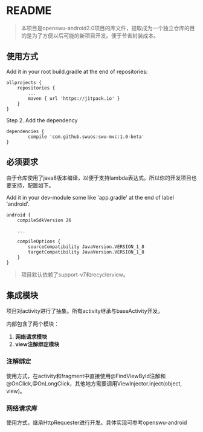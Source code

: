 # README

> 本项目是openswu-android2.0项目的库文件，提取成为一个独立仓库的目的是为了方便以后可能的新项目开发。便于节省封装成本。

## 使用方式 ##

Add it in your root build.gradle at the end of repositories:

	allprojects {
		repositories {
			...
			maven { url 'https://jitpack.io' }
		}
	}
Step 2. Add the dependency

	dependencies {
	        compile 'com.github.swuos:swu-mvc:1.0-beta'
	}

## 必须要求 ##

由于仓库使用了java8版本编译，以便于支持lambda表达式。所以你的开发项目也要支持，配置如下。

Add it in your dev-module some like 'app.gradle' at the end of label 'android'.

	android {
	    compileSdkVersion 26
	
		...
	
	    compileOptions {
	        sourceCompatibility JavaVersion.VERSION_1_8
	        targetCompatibility JavaVersion.VERSION_1_8
	    }
	}


> 项目默认依赖了support-v7和recyclerview。

## 集成模块 ##

项目对activity进行了抽象。所有activity继承与baseActivity开发。

内部包含了两个模块：

1. **网络请求模块**
2. **view注解绑定模块**

### 注解绑定 ###

使用方式，在activity和fragment中直接使用@FindViewById注解和@OnClick,@OnLongClick，其他地方需要调用ViewInjector.inject(object, view)。

### 网络请求库 ###

使用方式，继承HttpRequester进行开发。具体实现可参考openswu-android